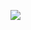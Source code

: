 ![](http://cn.bing.com/th?id=OHR.GGTeaGarden_ZH-CN8933043250_1920x1080.jpg&amp;rf=LaDigue_1920x1080.jpg&amp;pid=hp)
